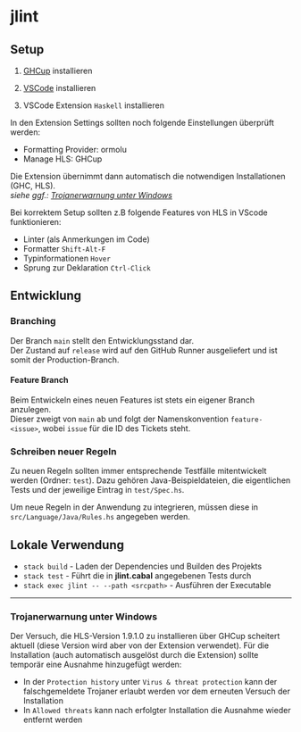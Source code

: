# jlint

## Setup

1. [GHCup](https://www.haskell.org/ghcup/) installieren

2. [VSCode](https://code.visualstudio.com) installieren

3. VSCode Extension `Haskell` installieren

In den Extension Settings sollten noch folgende Einstellungen überprüft werden:
- Formatting Provider: ormolu
- Manage HLS: GHCup

Die Extension übernimmt dann automatisch die notwendigen Installationen (GHC, HLS).  
 _siehe ggf.: [Trojanerwarnung unter Windows](#trojanerwarnung-unter-windows)_

Bei korrektem Setup sollten z.B folgende Features von HLS in VScode funktionieren:
- Linter (als Anmerkungen im Code)
- Formatter `Shift-Alt-F`
- Typinformationen `Hover`
- Sprung zur Deklaration `Ctrl-Click`

## Entwicklung

### Branching

Der Branch `main` stellt den Entwicklungsstand dar.  
Der Zustand auf `release` wird auf den GitHub Runner ausgeliefert und ist somit der Production-Branch.  

#### Feature Branch

Beim Entwickeln eines neuen Features ist stets ein eigener Branch anzulegen.  
Dieser zweigt von `main` ab und folgt der Namenskonvention `feature-<issue>`, wobei `issue` für die ID des Tickets steht.

### Schreiben neuer Regeln

Zu neuen Regeln sollten immer entsprechende Testfälle mitentwickelt werden (Ordner: `test`). Dazu gehören Java-Beispieldateien, die eigentlichen Tests und der jeweilige Eintrag in `test/Spec.hs`.

Um neue Regeln in der Anwendung zu integrieren, müssen diese in `src/Language/Java/Rules.hs` angegeben werden.

## Lokale Verwendung

- `stack build` - Laden der Dependencies und Builden des Projekts
- `stack test` - Führt die in **jlint.cabal** angegebenen Tests durch
- `stack exec jlint -- --path <srcpath>` - Ausführen der Executable

<hr>

### Trojanerwarnung unter Windows

Der Versuch, die HLS-Version 1.9.1.0 zu installieren über GHCup scheitert aktuell (diese Version wird aber von der Extension verwendet).
Für die Installation (auch automatisch ausgelöst durch die Extension) sollte temporär eine Ausnahme hinzugefügt werden:
- In der `Protection history` unter `Virus & threat protection` kann der falschgemeldete Trojaner erlaubt werden vor dem erneuten Versuch der Installation
- In `Allowed threats` kann nach erfolgter Installation die Ausnahme wieder entfernt werden
